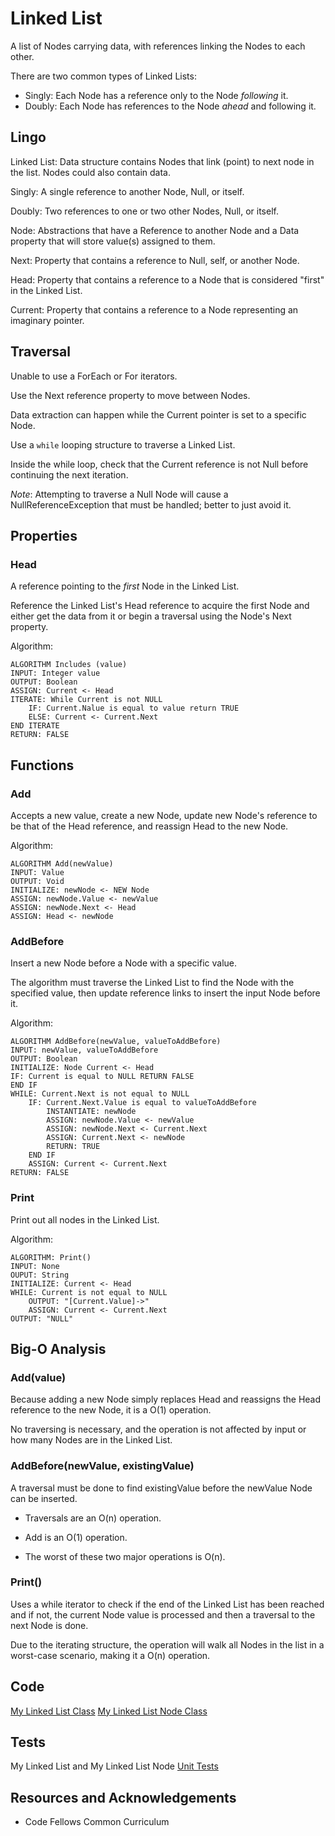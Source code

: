 # Linked List

A list of Nodes carrying data, with references linking the Nodes to each other.

There are two common types of Linked Lists:

- Singly: Each Node has a reference only to the Node *following* it.
- Doubly: Each Node has references to the Node *ahead* and following it.

## Lingo

Linked List: Data structure contains Nodes that link (point) to next node in the list. Nodes could also contain data.

Singly: A single reference to another Node, Null, or itself.

Doubly: Two references to one or two other Nodes, Null, or itself.

Node: Abstractions that have a Reference to another Node and a Data property that will store value(s) assigned to them.

Next: Property that contains a reference to Null, self, or another Node.

Head: Property that contains a reference to a Node that is considered "first" in the Linked List.

Current: Property that contains a reference to a Node representing an imaginary pointer.

## Traversal

Unable to use a ForEach or For iterators.

Use the Next reference property to move between Nodes.

Data extraction can happen while the Current pointer is set to a specific Node.

Use a `while` looping structure to traverse a Linked List.

Inside the while loop, check that the Current reference is not Null before continuing the next iteration.

*Note*: Attempting to traverse a Null Node will cause a NullReferenceException that must be handled; better to just avoid it.

## Properties

### Head

A reference pointing to the *first* Node in the Linked List.

Reference the Linked List's Head reference to acquire the first Node and either get the data from it or begin a traversal using the Node's Next property.

Algorithm:

```text
ALGORITHM Includes (value)
INPUT: Integer value
OUTPUT: Boolean
ASSIGN: Current <- Head
ITERATE: While Current is not NULL
    IF: Current.Nalue is equal to value return TRUE
    ELSE: Current <- Current.Next
END ITERATE
RETURN: FALSE
```

## Functions

### Add

Accepts a new value, create a new Node, update new Node's reference to be that of the Head reference, and reassign Head to the new Node.

Algorithm:

```text
ALGORITHM Add(newValue)
INPUT: Value
OUTPUT: Void
INITIALIZE: newNode <- NEW Node
ASSIGN: newNode.Value <- newValue
ASSIGN: newNode.Next <- Head
ASSIGN: Head <- newNode
```

### AddBefore

Insert a new Node before a Node with a specific value.

The algorithm must traverse the Linked List to find the Node with the specified value, then update reference links to insert the input Node before it.

Algorithm:

```text
ALGORITHM AddBefore(newValue, valueToAddBefore)
INPUT: newValue, valueToAddBefore
OUTPUT: Boolean
INITIALIZE: Node Current <- Head
IF: Current is equal to NULL RETURN FALSE
END IF
WHILE: Current.Next is not equal to NULL
    IF: Current.Next.Value is equal to valueToAddBefore
        INSTANTIATE: newNode
        ASSIGN: newNode.Value <- newValue
        ASSIGN: newNode.Next <- Current.Next
        ASSIGN: Current.Next <- newNode
        RETURN: TRUE
    END IF
    ASSIGN: Current <- Current.Next
RETURN: FALSE
```

### Print

Print out all nodes in the Linked List.

Algorithm:

```text
ALGORITHM: Print()
INPUT: None
OUPUT: String
INITIALIZE: Current <- Head
WHILE: Current is not equal to NULL
    OUTPUT: "[Current.Value]->"
    ASSIGN: Current <- Current.Next
OUTPUT: "NULL"
```

## Big-O Analysis

### Add(value)

Because adding a new Node simply replaces Head and reassigns the Head reference to the new Node, it is a O(1) operation.

No traversing is necessary, and the operation is not affected by input or how many Nodes are in the Linked List.

### AddBefore(newValue, existingValue)

A traversal must be done to find existingValue before the newValue Node can be inserted.

- Traversals are an O(n) operation.
- Add is an O(1) operation.

- The worst of these two major operations is O(n).

### Print()

Uses a while iterator to check if the end of the Linked List has been reached and if not, the current Node value is processed and then a traversal to the next Node is done.

Due to the iterating structure, the operation will walk all Nodes in the list in a worst-case scenario, making it a O(n) operation.

## Code

[My Linked List Class](../lib/src/main/java/myJava/code/challenges/MyLinkedList.java)
[My Linked List Node Class](../lib/src/main/java/myJava/code/challenges/MyLLNode.java)

## Tests

My Linked List and My Linked List Node [Unit Tests](../lib/src/test/java/myJava/code/challenges/TestMyLinkedList.java)

## Resources and Acknowledgements

- Code Fellows Common Curriculum

